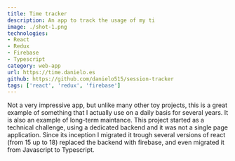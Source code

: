 ```yaml
---
title: Time tracker
description: An app to track the usage of my ti
image: ./shot-1.png
technologies: 
- React
- Redux
- Firebase
- Typescript
category: web-app
url: https://time.danielo.es
github: https://github.com/danielo515/session-tracker
tags: ['react', 'redux', 'firebase']
---
```


Not a very impressive app, but unlike many other toy projects, this is a great
example of something that I actually use on a daily basis for several years.
It is also an example of long-term maintance.
This project started as a technical challenge, using a dedicated backend and it was not a single page application.
Since its inception I migrated it trough several versions of react (from 15 up to 18) replaced the backend with firebase, and even migrated it from Javascript to Typescript.
